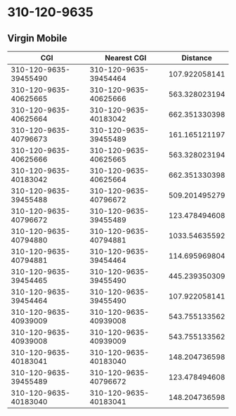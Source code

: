 # 310-120-9635
## Virgin Mobile


| CGI | Nearest CGI | Distance |
|-----|-------------|----------|
| 310-120-9635-39455490 | 310-120-9635-39454464 | 107.922058141 |
| 310-120-9635-40625665 | 310-120-9635-40625666 | 563.328023194 |
| 310-120-9635-40625664 | 310-120-9635-40183042 | 662.351330398 |
| 310-120-9635-40796673 | 310-120-9635-39455489 | 161.165121197 |
| 310-120-9635-40625666 | 310-120-9635-40625665 | 563.328023194 |
| 310-120-9635-40183042 | 310-120-9635-40625664 | 662.351330398 |
| 310-120-9635-39455488 | 310-120-9635-40796672 | 509.201495279 |
| 310-120-9635-40796672 | 310-120-9635-39455489 | 123.478494608 |
| 310-120-9635-40794880 | 310-120-9635-40794881 | 1033.54635592 |
| 310-120-9635-40794881 | 310-120-9635-39454464 | 114.695969804 |
| 310-120-9635-39454465 | 310-120-9635-39455490 | 445.239350309 |
| 310-120-9635-39454464 | 310-120-9635-39455490 | 107.922058141 |
| 310-120-9635-40939009 | 310-120-9635-40939008 | 543.755133562 |
| 310-120-9635-40939008 | 310-120-9635-40939009 | 543.755133562 |
| 310-120-9635-40183041 | 310-120-9635-40183040 | 148.204736598 |
| 310-120-9635-39455489 | 310-120-9635-40796672 | 123.478494608 |
| 310-120-9635-40183040 | 310-120-9635-40183041 | 148.204736598 |
